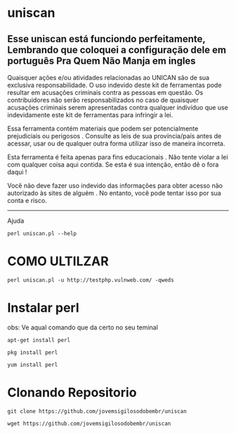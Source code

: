 # uniscan
 
 Esse uniscan está funciondo perfeitamente, Lembrando que coloquei a configuração dele em português
 Pra Quem Não Manja em ingles
----------------------------------------------------------------

Quaisquer ações e/ou atividades relacionadas ao UNICAN são de sua exclusiva responsabilidade.
O uso indevido deste kit de ferramentas pode resultar em acusações criminais contra as pessoas em questão. Os contribuidores não serão responsabilizados no caso de quaisquer acusações criminais serem apresentadas contra qualquer indivíduo que use indevidamente este kit de ferramentas para infringir a lei.

Essa  ferramenta contém materiais que podem ser potencialmente prejudiciais ou perigosos . Consulte as leis de sua província/país antes de acessar, usar ou de qualquer outra forma utilizar isso de maneira incorreta.

Esta ferramenta é feita apenas para fins educacionais . Não tente violar a lei com qualquer coisa aqui contida. Se esta é sua intenção, então dê o fora daqui !

 Você não deve fazer uso indevido das informações para obter acesso não autorizado às  sites de alguém . No entanto, você pode tentar isso por sua conta e risco.



---------------------------------------------------------------------------------------------------------------------------


 Ajuda

```
perl uniscan.pl --help
```

# COMO ULTILZAR

```
perl uniscan.pl -u http://testphp.vulnweb.com/ -qweds
```

# Instalar perl

obs: Ve aqual comando que da certo no seu teminal

```
apt-get install perl
```

```
pkg install perl
```

```
yum install perl
```

# Clonando Repositorio

```
git clone https://github.com/jovemsigilosodobembr/uniscan
```

```
wget https://github.com/jovemsigilosodobembr/uniscan
```
